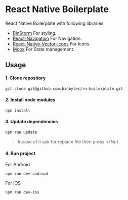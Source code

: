 # React Native Boilerplate

React Native Boilerplate with following libraries.
- [BinStorm](https://github.com/binbytes/binstorm) For styling.
- [React-Navigation](https://reactnavigation.org) For Navigation.
- [React-Native-Vector-Icons](https://oblador.github.io/react-native-vector-icons/) For Icons.
- [Mobx](https://github.com/mobxjs/mobx) For State management.


## Usage

#### 1. Clone repository
` git clone git@github.com:binbytes/rn-boilerplate.git `

#### 2. Install node modules
` npm install `

#### 3. Update dependencies
` npm run update `

> Incase of it ask for replace file then press `n` (No).

#### 4. Run project
For Android

` npm run dev-android `

For iOS

` npm run dev-ios `
